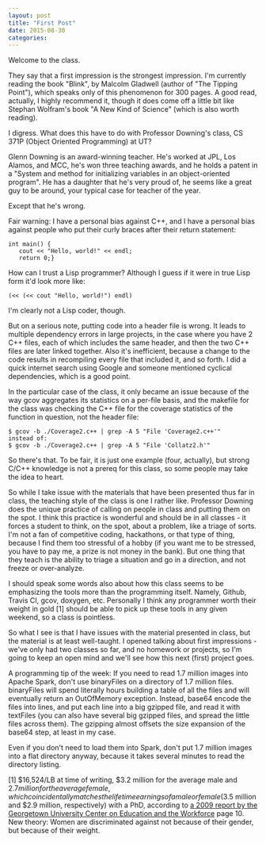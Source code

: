 ```yaml
---
layout: post
title: "First Post"
date: 2015-08-30
categories:
---
```

Welcome to the class.

They say that a first impression is the strongest impression. I'm currently reading the book "Blink", by Malcolm Gladwell (author of "The Tipping Point"), which speaks only of this phenomenon for 300 pages. A good read, actually, I highly recommend it, though it does come off a little bit like Stephan Wolfram's book "A New Kind of Science" (which is also worth reading).

I digress. What does this have to do with Professor Downing's class, CS 371P (Object Oriented Programming) at UT?

Glenn Downing is an award-winning teacher. He's worked at JPL, Los Alamos, and MCC, he's won three teaching awards, and he holds a patent in a "System and method for initializing variables in an object-oriented program". He has a daughter that he's very proud of, he seems like a great guy to be around, your typical case for teacher of the year.

Except that he's wrong.

Fair warning: I have a personal bias against C++, and I have a personal bias against people who put their curly braces after their return statement:

```
int main() {
   cout << "Hello, world!" << endl;
   return 0;}
```

How can I trust a Lisp programmer? Although I guess if it were in true Lisp form it'd look more like:

```
(<< (<< cout "Hello, world!") endl)
```

I'm clearly not a Lisp coder, though.

But on a serious note, putting code into a header file is wrong. It leads to multiple dependency errors in large projects, in the case where you have 2 C++ files, each of which includes the same header, and then the two C++ files are later linked together. Also it's inefficient, because a change to the code results in recompiling every file that included it, and so forth. I did a quick internet search using Google and someone mentioned cyclical dependencies, which is a good point.

In the particular case of the class, it only became an issue because of the way gcov aggregates its statistics on a per-file basis, and the makefile for the class was checking the C++ file for the coverage statistics of the function in question, not the header file:

```
$ gcov -b ./Coverage2.c++ | grep -A 5 "File 'Coverage2.c++'"
instead of:
$ gcov -b ./Coverage2.c++ | grep -A 5 "File 'Collatz2.h'"
```

So there's that. To be fair, it is just one example (four, actually), but strong C/C++ knowledge is not a prereq for this class, so some people may take the idea to heart.

So while I take issue with the materials that have been presented thus far in class, the teaching style of the class is one I rather like. Professor Downing does the unique practice of calling on people in class and putting them on the spot. I think this practice is wonderful and should be in all classes - it forces a student to think, on the spot, about a problem, like a triage of sorts. I'm not a fan of competitive coding, hackathons, or that type of thing, because I find them too stressful of a hobby (if you want me to be stressed, you have to pay me, a prize is not money in the bank). But one thing that they teach is the ability to triage a situation and go in a direction, and not freeze or over-analyze.

I should speak some words also about how this class seems to be emphasizing the tools more than the programming itself. Namely, Github, Travis CI, gcov, doxygen, etc. Personally I think any programmer worth their weight in gold [1] should be able to pick up these tools in any given weekend, so a class is pointless.

So what I see is that I have issues with the material presented in class, but the material is at least well-taught. I opened talking about first impressions - we've only had two classes so far, and no homework or projects, so I'm going to keep an open mind and we'll see how this next (first) project goes.

A programming tip of the week: If you need to read 1.7 million images into Apache Spark, don't use binaryFiles on a directory of 1.7 million files. binaryFiles will spend literally hours building a table of all the files and will eventually return an OutOfMemory exception. Instead, base64 encode the files into lines, and put each line into a big gzipped file, and read it with textFiles (you can also have several big gzipped files, and spread the little files across them). The gzipping almost offsets the size expansion of the base64 step, at least in my case.

Even if you don't need to load them into Spark, don't put 1.7 million images into a flat directory anyway, because it takes several minutes to read the directory listing.

[1] $16,524/LB at time of writing, $3.2 million for the average male and $2.7 million for the average female, which coincidentally matches the lifetime earnings of a male or female ($3.5 million and $2.9 million, respectively) with a PhD, according to [a 2009 report by the Georgetown University Center on Education and the Workforce](https://www2.ed.gov/policy/highered/reg/hearulemaking/2011/collegepayoff.pdf) page 10. New theory: Women are discriminated against not because of their gender, but because of their weight.
